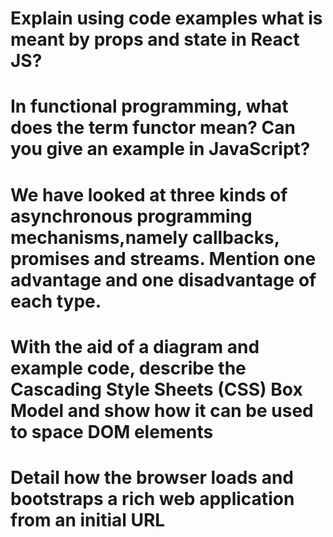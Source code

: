 # Explain using code examples what is meant by props and state in React JS?

# In functional programming, what does the term functor mean? Can you give an example in JavaScript?

# We have looked at three kinds of asynchronous programming mechanisms,namely callbacks, promises and streams. Mention one advantage and one disadvantage of each type.

# With the aid of a diagram and example code, describe the Cascading Style Sheets (CSS) Box Model and show how it can be used to space DOM elements

# Detail how the browser loads and bootstraps a rich web application from an initial URL